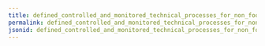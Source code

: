 ```yaml
---
title: defined_controlled_and_monitored_technical_processes_for_non_food_manufactured_products
permalink: defined_controlled_and_monitored_technical_processes_for_non_food_manufactured_products.html
jsonid: defined_controlled_and_monitored_technical_processes_for_non_food_manufactured_products
---
```

